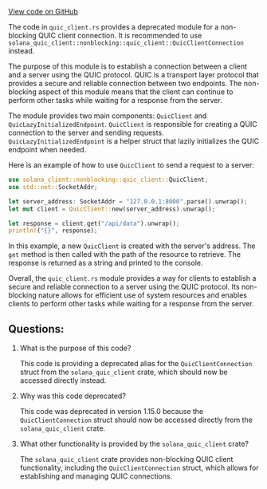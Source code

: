 [View code on GitHub](https://github.com/solana-labs/solana/blob/master/client/src/nonblocking/quic_client.rs)

The code in `quic_client.rs` provides a deprecated module for a non-blocking QUIC client connection. It is recommended to use `solana_quic_client::nonblocking::quic_client::QuicClientConnection` instead. 

The purpose of this module is to establish a connection between a client and a server using the QUIC protocol. QUIC is a transport layer protocol that provides a secure and reliable connection between two endpoints. The non-blocking aspect of this module means that the client can continue to perform other tasks while waiting for a response from the server. 

The module provides two main components: `QuicClient` and `QuicLazyInitializedEndpoint`. `QuicClient` is responsible for creating a QUIC connection to the server and sending requests. `QuicLazyInitializedEndpoint` is a helper struct that lazily initializes the QUIC endpoint when needed. 

Here is an example of how to use `QuicClient` to send a request to a server:

```rust
use solana_client::nonblocking::quic_client::QuicClient;
use std::net::SocketAddr;

let server_address: SocketAddr = "127.0.0.1:8000".parse().unwrap();
let mut client = QuicClient::new(server_address).unwrap();

let response = client.get("/api/data").unwrap();
println!("{}", response);
```

In this example, a new `QuicClient` is created with the server's address. The `get` method is then called with the path of the resource to retrieve. The response is returned as a string and printed to the console. 

Overall, the `quic_client.rs` module provides a way for clients to establish a secure and reliable connection to a server using the QUIC protocol. Its non-blocking nature allows for efficient use of system resources and enables clients to perform other tasks while waiting for a response from the server.
## Questions: 
 1. What is the purpose of this code?
    
    This code is providing a deprecated alias for the `QuicClientConnection` struct from the `solana_quic_client` crate, which should now be accessed directly instead.

2. Why was this code deprecated?
    
    This code was deprecated in version 1.15.0 because the `QuicClientConnection` struct should now be accessed directly from the `solana_quic_client` crate.

3. What other functionality is provided by the `solana_quic_client` crate?
    
    The `solana_quic_client` crate provides non-blocking QUIC client functionality, including the `QuicClientConnection` struct, which allows for establishing and managing QUIC connections.